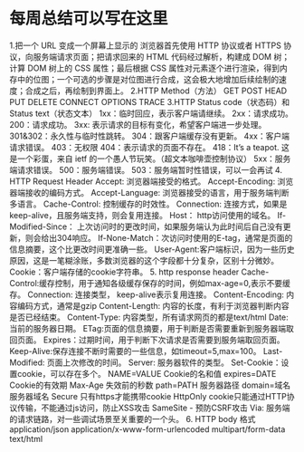 # 每周总结可以写在这里
1.把一个 URL 变成一个屏幕上显示的
浏览器首先使用 HTTP 协议或者 HTTPS 协议，向服务端请求页面；把请求回来的 HTML 代码经过解析，构建成 DOM 树；计算 DOM 树上的 CSS 属性；最后根据 CSS 属性对元素逐个进行渲染，得到内存中的位图；一个可选的步骤是对位图进行合成，这会极大地增加后续绘制的速度；合成之后，再绘制到界面上。
2.HTTP Method（方法）
    GET
    POST
    HEAD
    PUT
    DELETE
    CONNECT
    OPTIONS
    TRACE
3.HTTP Status code（状态码）和 Status text（状态文本）
    1xx：临时回应，表示客户端请继续。
    2xx：请求成功。
        200：请求成功。
    3xx: 表示请求的目标有变化，希望客户端进一步处理。
        301&302：永久性与临时性跳转。
        304：跟客户端缓存没有更新。
    4xx：客户端请求错误。
        403：无权限
        404：表示请求的页面不存在。
        418：It’s a teapot. 这是一个彩蛋，来自 ietf 的一个愚人节玩笑。（超文本咖啡壶控制协议）
    5xx：服务端请求错误。
        500：服务端错误。
        503：服务端暂时性错误，可以一会再试
4. HTTP Request Header
Accept: 浏览器端接受的格式。
Accept-Encoding: 浏览器端接收的编码方式。
Accept-Language: 浏览器接受的语言，用于服务端判断多语言。
Cache-Control: 控制缓存的时效性。
Connection: 连接方式，如果是keep-alive，且服务端支持，则会复用连接。
Host： http访问使用的域名。
If-Modified-Since： 上次访问时的更改时间，如果服务端认为此时间后自己没有更新，则会给出304响应。
If-None-Match：次访问时使用的E-tag，通常是页面的信息摘要，这个比更改时间更准确一些。
User-Agent:客户端标识，因为一些历史原因，这是一笔糊涂账，多数浏览器的这个字段都十分复杂，区别十分微妙。 Cookie：客户端存储的cookie字符串。
5. http response header
Cache-Control:缓存控制，用于通知各级缓存保存的时间，例如max-age=0,表示不要缓存。
Connection: 连接类型，
keep-alive表示复用连接。
Content-Encoding: 内容编码方式，通常是gzip
Content-Length: 内容的长度，有利于浏览器判断内容是否已经结束。
Content-Type: 内容类型，所有请求网页的都是text/html Date:当前的服务器日期。
ETag:页面的信息摘要，用于判断是否需要重新到服务器端取回页面。
Expires：过期时间，用于判断下次请求是否需要到服务端取回页面。
Keep-Alive:保存连接不断时需要的一些信息，如timeout=5,max=100。
Last-Modified: 页面上次修改的时间。
Server: 服务器软件的类型。
Set-Cookie：设置cookie，可以存在多个。
NAME=VALUE Cookie的名和值
expires=DATE Cookie的有效期
Max-Age 失效前的秒数
path=PATH 服务器路径
domain=域名 服务器域名
Secure 只有https才能携带cookie
HttpOnly cookie只能通过HTTP协议传输，不能通过js访问，防止XSS攻击
SameSite - 预防CSRF攻击
Via: 服务端的请求链路，对一些调试场景至关重要的一个头。
6. HTTP body 格式
application/json
application/x-www-form-urlencoded
multipart/form-data
text/html